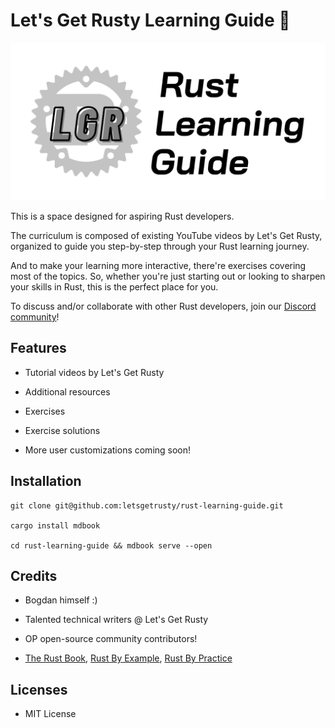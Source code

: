 # Let's Get Rusty Learning Guide 🦀

![Let's Get Rusty Learning Guide](assets/lets-get-rusty-learning-guide.png)

This is a space designed for aspiring Rust developers.

The curriculum is composed of existing YouTube videos by Let's Get Rusty, organized to guide you step-by-step through your Rust learning journey.

And to make your learning more interactive, there're exercises covering most of the topics. So, whether you're just starting out or looking to sharpen your skills in Rust, this is the perfect place for you.

To discuss and/or collaborate with other Rust developers, join our [Discord community](https://discord.com/invite/wTfbkNeZnv)!

## Features

- Tutorial videos by Let's Get Rusty

- Additional resources

- Exercises

- Exercise solutions

- More user customizations coming soon!

## Installation

```shell
git clone git@github.com:letsgetrusty/rust-learning-guide.git

cargo install mdbook

cd rust-learning-guide && mdbook serve --open
```

## Credits

- Bogdan himself :)

- Talented technical writers @ Let's Get Rusty

- OP open-source community contributors!

- [The Rust Book](https://github.com/rust-lang/book), [Rust By Example](https://github.com/rust-lang/rust-by-example), [Rust By Practice](https://github.com/sunface/rust-by-practice)

## Licenses

- MIT License